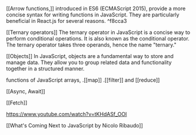
[[Arrow functions,]] introduced in ES6 (ECMAScript 2015), provide a more concise syntax for writing functions in JavaScript. They are particularly beneficial in React.js for several reasons.  ^f8cca3

[[Ternary operators]] The ternary operator in JavaScript is a concise way to perform conditional operations. It is also known as the conditional operator. The ternary operator takes three operands, hence the name "ternary."

[[Objects]] In JavaScript, objects are a fundamental way to store and manage data. They allow you to group related data and functionality together in a structured manner.

functions of JavaScript arrays, .[[map]] .[[filter]] and [[reduce]]

[[Async, Await]]

[[Fetch]]



https://www.youtube.com/watch?v=tKHdASf_OOI


[[What's Coming Next to JavaScript by Nicolo Ribaudo]]

